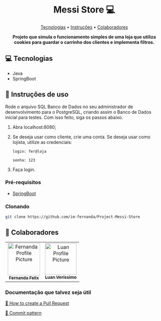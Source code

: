 
<h1 align="center" style="font-weight: bold;">Messi Store 💻</h1>

<p align="center">
 <a href="#tech">Tecnologias</a> • 
 <a href="#started">Instruções</a> •
 <a href="#colab">Colaboradores</a> 
</p>

<p align="center">
    <b>Projeto que simula o funcionamento simples de uma loja que utiliza cookies para guardar o carrinho dos clientes e implementa filtros.</b>
</p>

<h2 id="tech">💻 Tecnologias</h2>

- Java
- SpringBoot

<h2 id="started">🚀 Instruções de uso</h2>

Rode o arquivo SQL Banco de Dados no seu administrador de desenvolvimento para o PostgreSQL, criando assim o Banco de Dados inicial para testes. Com isso feito, siga os passos abaixo.

1. Abra localhost:8080;
2. Se deseja usar como cliente, crie uma conta. Se deseja usar como lojista, utilize as credenciais:

       login: fer@loja

       senha: 123
3. Faça login.


<h3>Pré-requisitos</h3>

- [SpringBoot](https://docs.spring.io/spring-boot/docs/current/reference/html/getting-started.html)


<h3>Clonando</h3>


```bash
git clone https://github.com/im-fernanda/Project-Messi-Store
```

<h2 id="colab">🤝 Colaboradores</h2>

<table>
  <tr>
    <td align="center">
      <a href="#">
        <img src="https://avatars.githubusercontent.com/im-fernanda" width="103px;" alt="Fernanda Profile Picture"/><br>
        <sub>
          <b>Fernanda Felix</b>
        </sub>
      </a>
    </td>
    <td align="center">
      <a href="#">
        <img src="https://avatars.githubusercontent.com/foioluan" width="100px" alt="Luan Profile Picture"/><br>
        <sub>
          <b>Luan Veríssimo</b>
        </sub>
      </a>
    </td>

  </tr>
</table>


<h3>Documentação que talvez seja útil</h3>

[📝 How to create a Pull Request](https://www.atlassian.com/br/git/tutorials/making-a-pull-request)

[💾 Commit pattern](https://gist.github.com/joshbuchea/6f47e86d2510bce28f8e7f42ae84c716)
